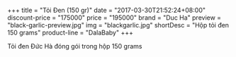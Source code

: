 +++
title = "Tỏi Đen (150 gr)"
date = "2017-03-30T21:52:24+08:00"
discount-price = "175000"
price = "195000"
brand = "Duc Ha"
preview = "black-garlic-preview.jpg"
img = "blackgarlic.jpg"
shortDesc = "Hộp tỏi đen 150 grams"
product-line = "DalaBaby"
+++

Tỏi đen Đức Hà đóng gói trong hộp 150 grams